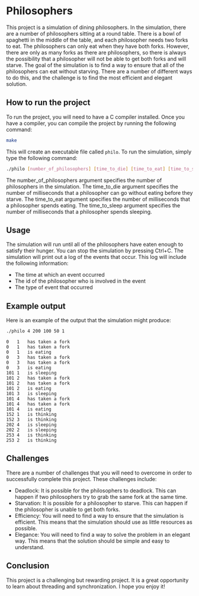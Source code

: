 # Philosophers
This project is a simulation of dining philosophers. In the simulation, there are a number of philosophers sitting at a round table. There is a bowl of spaghetti in the middle of the table, and each philosopher needs two forks to eat. The philosophers can only eat when they have both forks. However, there are only as many forks as there are philosophers, so there is always the possibility that a philosopher will not be able to get both forks and will starve.
The goal of the simulation is to find a way to ensure that all of the philosophers can eat without starving. There are a number of different ways to do this, and the challenge is to find the most efficient and elegant solution.
## How to run the project
To run the project, you will need to have a C compiler installed. Once you have a compiler, you can compile the project by running the following command:
```bash
make
```
This will create an executable file called `philo`. To run the simulation, simply type the following command:
```bash
./philo [number_of_philosophers] [time_to_die] [time_to_eat] [time_to_sleep] (optional)[number_of_times_each_philosopher_must_eat]
```
The number_of_philosophers argument specifies the number of philosophers in the simulation. The time_to_die argument specifies the number of milliseconds that a philosopher can go without eating before they starve. The time_to_eat argument specifies the number of milliseconds that a philosopher spends eating. The time_to_sleep argument specifies the number of milliseconds that a philosopher spends sleeping.
## Usage
The simulation will run until all of the philosophers have eaten enough to satisfy their hunger. You can stop the simulation by pressing Ctrl+C.
The simulation will print out a log of the events that occur. This log will include the following information:
* The time at which an event occurred
* The id of the philosopher who is involved in the event
* The type of event that occurred
## Example output
Here is an example of the output that the simulation might produce:
```bash
./philo 4 200 100 50 1
```
```text
0	1	has taken a fork
0	1	has taken a fork
0	1	is eating
0	3	has taken a fork
0	3	has taken a fork
0	3	is eating
101	1	is sleeping
101	2	has taken a fork
101	2	has taken a fork
101	2	is eating
101	3	is sleeping
101	4	has taken a fork
101	4	has taken a fork
101	4	is eating
152	1	is thinking
152	3	is thinking
202	4	is sleeping
202	2	is sleeping
253	4	is thinking
253	2	is thinking
```
## Challenges
There are a number of challenges that you will need to overcome in order to successfully complete this project. These challenges include:
* Deadlock: It is possible for the philosophers to deadlock. This can happen if two philosophers try to grab the same fork at the same time.
* Starvation: It is possible for a philosopher to starve. This can happen if the philosopher is unable to get both forks.
* Efficiency: You will need to find a way to ensure that the simulation is efficient. This means that the simulation should use as little resources as possible.
* Elegance: You will need to find a way to solve the problem in an elegant way. This means that the solution should be simple and easy to understand.
## Conclusion
This project is a challenging but rewarding project. It is a great opportunity to learn about threading and synchronization. I hope you enjoy it!
